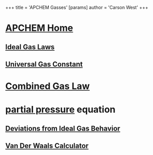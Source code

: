 +++
 title = 'APCHEM Gasses'
[params]
	author = 'Carson West'
+++
# [APCHEM Home](./../apchem-home/)

## [Ideal Gas Laws](./../ideal-gas-laws/)
## [Universal Gas Constant](./../universal-gas-constant/)
# [Combined Gas Law](./../combined-gas-law/)
# [partial pressure](./../partial-pressure/) equation

## [Deviations from Ideal Gas Behavior](./../deviations-from-ideal-gas-behavior/)

## [Van Der Waals Calculator](https://www.desmos.com/calculator/dfwqngruiv)